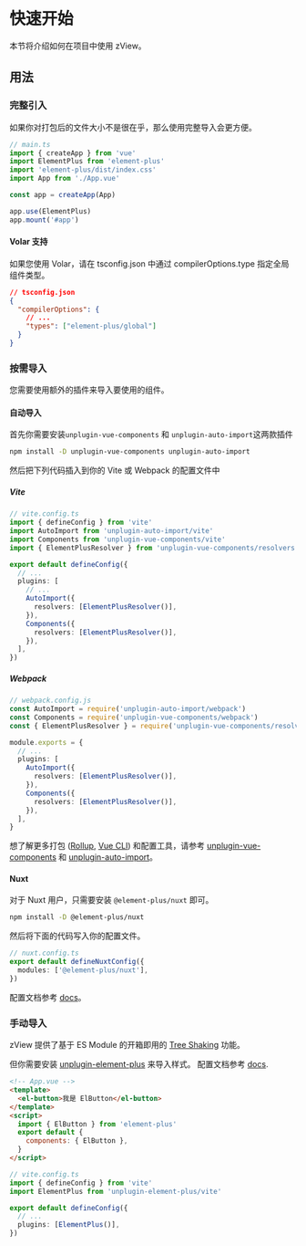 # 快速开始
本节将介绍如何在项目中使用 zView。
## 用法
### 完整引入
如果你对打包后的文件大小不是很在乎，那么使用完整导入会更方便。
``` ts
// main.ts
import { createApp } from 'vue'
import ElementPlus from 'element-plus'
import 'element-plus/dist/index.css'
import App from './App.vue'

const app = createApp(App)

app.use(ElementPlus)
app.mount('#app')
```
#### Volar 支持
如果您使用 Volar，请在 tsconfig.json 中通过 compilerOptions.type 指定全局组件类型。
``` json
// tsconfig.json
{
  "compilerOptions": {
    // ...
    "types": ["element-plus/global"]
  }
}
```

### 按需导入
您需要使用额外的插件来导入要使用的组件。
#### 自动导入
首先你需要安装`unplugin-vue-components` 和 `unplugin-auto-import`这两款插件
``` sh
npm install -D unplugin-vue-components unplugin-auto-import
```
然后把下列代码插入到你的 Vite 或 Webpack 的配置文件中
##### Vite
``` ts
// vite.config.ts
import { defineConfig } from 'vite'
import AutoImport from 'unplugin-auto-import/vite'
import Components from 'unplugin-vue-components/vite'
import { ElementPlusResolver } from 'unplugin-vue-components/resolvers'

export default defineConfig({
  // ...
  plugins: [
    // ...
    AutoImport({
      resolvers: [ElementPlusResolver()],
    }),
    Components({
      resolvers: [ElementPlusResolver()],
    }),
  ],
})
```
##### Webpack
``` ts
// webpack.config.js
const AutoImport = require('unplugin-auto-import/webpack')
const Components = require('unplugin-vue-components/webpack')
const { ElementPlusResolver } = require('unplugin-vue-components/resolvers')

module.exports = {
  // ...
  plugins: [
    AutoImport({
      resolvers: [ElementPlusResolver()],
    }),
    Components({
      resolvers: [ElementPlusResolver()],
    }),
  ],
}
```
想了解更多打包 ([Rollup](https://rollupjs.org/), [Vue CLI](https://cli.vuejs.org/)) 和配置工具，请参考 [unplugin-vue-components](https://github.com/unplugin/unplugin-vue-components#installation) 和 [unplugin-auto-import](https://github.com/unplugin/unplugin-auto-import#install)。
#### Nuxt
对于 Nuxt 用户，只需要安装 `@element-plus/nuxt` 即可。
``` sh
npm install -D @element-plus/nuxt
```
然后将下面的代码写入你的配置文件。
``` ts
// nuxt.config.ts
export default defineNuxtConfig({
  modules: ['@element-plus/nuxt'],
})
```
配置文档参考 [docs](https://github.com/element-plus/element-plus-nuxt#readme)。

### 手动导入
zView 提供了基于 ES Module 的开箱即用的 [Tree Shaking](https://webpack.js.org/guides/tree-shaking/) 功能。

但你需要安装 [unplugin-element-plus](https://github.com/element-plus/unplugin-element-plus) 来导入样式。 配置文档参考 [docs](https://github.com/element-plus/unplugin-element-plus#readme).
``` html
<!-- App.vue -->
<template>
  <el-button>我是 ElButton</el-button>
</template>
<script>
  import { ElButton } from 'element-plus'
  export default {
    components: { ElButton },
  }
</script>
```
``` ts
// vite.config.ts
import { defineConfig } from 'vite'
import ElementPlus from 'unplugin-element-plus/vite'

export default defineConfig({
  // ...
  plugins: [ElementPlus()],
})
```